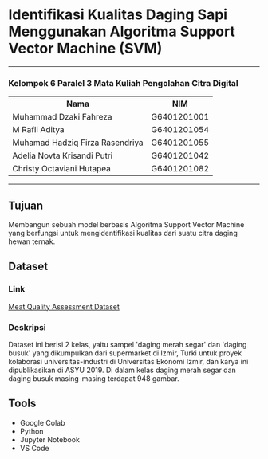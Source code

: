 # Identifikasi Kualitas Daging Sapi Menggunakan Algoritma Support Vector Machine (SVM)
---
### Kelompok 6 Paralel 3 Mata Kuliah Pengolahan Citra Digital
<table>
    <tr>
        <th>Nama</th>
        <th>NIM</th>
    </tr>
    <tr>
        <td>Muhammad Dzaki Fahreza</td>
        <td>G6401201001</td>
    </tr>
    <tr>
        <td>M Rafli Aditya</td>
        <td>G6401201054</td>
    </tr>
    <tr>
        <td>Muhamad Hadziq Firza Rasendriya</td>
        <td>G6401201055</td>
    </tr>
    <tr>
        <td>Adelia Novta Krisandi Putri</td>
        <td>G6401201042</td>
    </tr>
    <tr>
        <td>Christy Octaviani Hutapea</td>
        <td>G6401201082</td>
    </tr>
</table>

---

## Tujuan
Membangun sebuah model berbasis Algoritma Support Vector Machine yang berfungsi untuk mengidentifikasi kualitas dari suatu citra daging hewan ternak.

## Dataset
### Link
[Meat Quality Assessment Dataset](https://www.kaggle.com/datasets/crowww/meat-quality-assessment-based-on-deep-learning)
### Deskripsi
Dataset ini berisi 2 kelas, yaitu sampel 'daging merah segar' dan 'daging busuk' yang dikumpulkan dari supermarket di Izmir, Turki untuk proyek 
kolaborasi universitas-industri di Universitas Ekonomi Izmir, dan karya ini dipublikasikan di ASYU 2019.
Di dalam kelas daging merah segar dan daging busuk masing-masing terdapat 948 gambar.
## Tools
- Google Colab
- Python
- Jupyter Notebook
- VS Code
